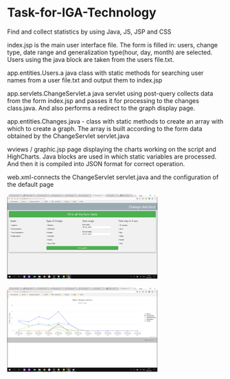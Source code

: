 # Task-for-IGA-Technology
Find and collect statistics by using Java, JS, JSP and CSS

index.jsp is the main user interface file. The form is filled in: users, change type, date range and generalization type(hour, day, month) are selected. Users using the java block are taken from the users file.txt.

app.entities.Users.a java class with static methods for searching user names from a user file.txt and output them to index.jsp

app.servlets.ChangeServlet.a java servlet using post-query collects data from the form index.jsp and passes it for processing to the changes class.java. And also performs a redirect to the graph display page.

app.entities.Changes.java - class with static methods to create an array with which to create a graph. The array is built according to the form data obtained by the ChangeServlet servlet.java

wviews / graphic.jsp page displaying the charts working on the script and HighCharts. Java blocks are used in which static variables are processed. And then it is compiled into JSON format for correct operation.

web.xml-connects the ChangeServlet servlet.java and the configuration of the default page

<p align="left">
  <img src="1.png" width="350"/><br><br>
  <img src="2.png" width="350"/><br><br>
</p>
